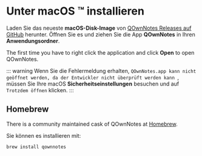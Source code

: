 # Unter macOS ™ installieren

Laden Sie das neueste **macOS-Disk-Image** von [QOwnNotes Releases auf GitHub](https://github.com/pbek/QOwnNotes/releases) herunter. Öffnen Sie es und ziehen Sie die App **QOwnNotes** in Ihren **Anwendungsordner**.

The first time you have to right click the application and click **Open** to open QOwnNotes.

::: warning
Wenn Sie die Fehlermeldung erhalten, `QOwnNotes.app kann nicht geöffnet werden, da der Entwickler nicht überprüft werden kann `, müssen Sie Ihre macOS **Sicherheitseinstellungen** besuchen und auf `Trotzdem öffnen` klicken.
:::

## Homebrew

There is a community maintained cask of QOwnNotes at [Homebrew](https://formulae.brew.sh/cask/qownnotes).

Sie können es installieren mit:

```bash
brew install qownnotes
```
